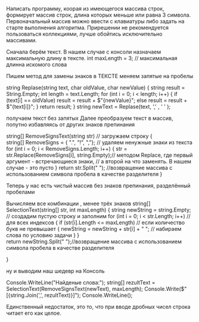 Написать программу, коорая из имеющегося массива строк, формирует массив строк, длина которых
меньше или равна 3 символа. Первоначальный массив можно ввести с клавиатуры
либо задать на старте выполнения алгоритма. Прирешении не рекомендуется пользоваться 
 коллекциями, лучше обойтись исключительно массивами.

Сначала берём текст. В нашем случае с консоли
назначаем максимальную длину в тексте.
int maxLength = 3; // максимальная длинна искомого слова

Пишем метод для замены знаков в ТЕКСТЕ
меняем запятые на пробелы

string Replase(string text, char oldValue, char newValue)
{
    string result = String.Empty;
    int length = text.Length;
    for (int i = 0; i < length; i++)
    {
        if (text[i] == oldValue) result = result + $"{newValue}";
        else result = result + $"{text[i]}";
    }
    return result;
}
string newText = Replase(text, ',' , ' '  );

получаем текст без запятых
Далее преобразуем текст в массив, попутно избавляясь от других знаков препинания

string[] RemoveSignsText(string str) // загружаем строку
{   
    string[] RemoveSigns = { ".", "!", ","};  // удаляем ненужные знаки из текста
    for (int i = 0; i < RemoveSigns.Length; i++)
    {
        str = str.Replace(RemoveSigns[i], string.Empty);// методом Replace, где первый аргумент - встречающиеся знаки,
                                                     // а второй на что заменять. В нашем случае - это пусто
    }
    return str.Split(" "); //возвращение массива с использованием символа пробела в качестве разделителя
}

Теперь у нас есть чистый массив без знаков препинания, разделённый пробелами

Вычисляем все комбинации , менее трёх знаков
string[] SelectionText(string[] str, int maxLength)
{
    string newString = string.Empty; // создадим пустую строку и заполним 
    for (int i = 0; i < str.Length; i++) // для всех индексов
    {
        if (str[i].Length <= maxLength)  // если количество букв не превышает 
        {
            newString = newString + str[i] + " "; // набираем слова по условию задачи
        }
    }    
    return newString.Split(" ");//возвращение массива с использованием символа пробела в качестве разделителя
    
}


ну и выводим наш шедевр на Консоль


Console.WriteLine("Найденые слова:");
string[] rezultText = SelectionText(RemoveSignsText(newText), maxLength);
Console.Write($"[{string.Join(',', rezultText)}]");
Console.WriteLine();

Единственный недостаток, это то, что при вводе дробных чисел строка читает его как целое.
